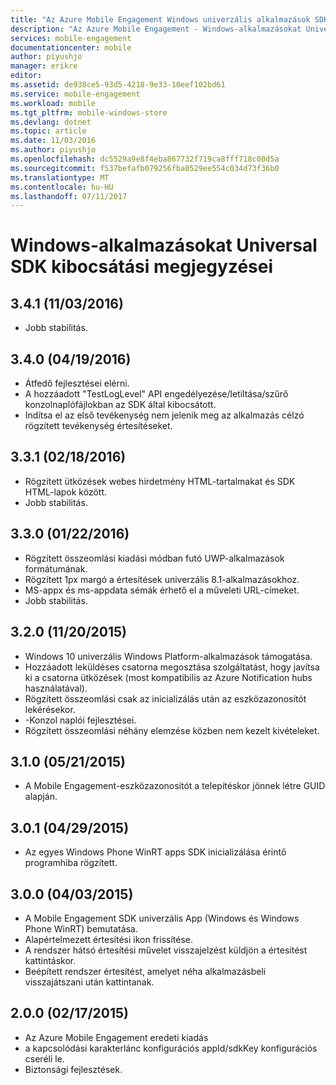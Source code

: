 ```yaml
---
title: "Az Azure Mobile Engagement Windows univerzális alkalmazások SDK kibocsátási megjegyzések |} Microsoft Docs"
description: "Az Azure Mobile Engagement - Windows-alkalmazásokat Universal SDK kibocsátási megjegyzései"
services: mobile-engagement
documentationcenter: mobile
author: piyushjo
manager: erikre
editor: 
ms.assetid: de938ce5-93d5-4218-9e33-10eef102bd61
ms.service: mobile-engagement
ms.workload: mobile
ms.tgt_pltfrm: mobile-windows-store
ms.devlang: dotnet
ms.topic: article
ms.date: 11/03/2016
ms.author: piyushjo
ms.openlocfilehash: dc5529a9e8f4eba867732f719ca8fff718c00d5a
ms.sourcegitcommit: f537befafb079256fba0529ee554c034d73f36b0
ms.translationtype: MT
ms.contentlocale: hu-HU
ms.lasthandoff: 07/11/2017
---
```

# <a name="windows-universal-apps-sdk-release-notes"></a>Windows-alkalmazásokat Universal SDK kibocsátási megjegyzései
## <a name="341-11032016"></a>3.4.1 (11/03/2016)

* Jobb stabilitás.

## <a name="340-04192016"></a>3.4.0 (04/19/2016)
* Átfedő fejlesztései elérni.
* A hozzáadott "TestLogLevel" API engedélyezése/letiltása/szűrő konzolnaplófájlokban az SDK által kibocsátott.
* Indítsa el az első tevékenység nem jelenik meg az alkalmazás célzó rögzített tevékenység értesítéseket.

## <a name="331-02182016"></a>3.3.1 (02/18/2016)
* Rögzített ütközések webes hirdetmény HTML-tartalmakat és SDK HTML-lapok között.
* Jobb stabilitás.

## <a name="330-01222016"></a>3.3.0 (01/22/2016)
* Rögzített összeomlási kiadási módban futó UWP-alkalmazások formátumának.
* Rögzített 1px margó a értesítések univerzális 8.1-alkalmazásokhoz.
* MS-appx és ms-appdata sémák érhető el a műveleti URL-címeket.
* Jobb stabilitás.

## <a name="320-11202015"></a>3.2.0 (11/20/2015)
* Windows 10 univerzális Windows Platform-alkalmazások támogatása.
* Hozzáadott leküldéses csatorna megosztása szolgáltatást, hogy javítsa ki a csatorna ütközések (most kompatibilis az Azure Notification hubs használatával).
* Rögzített összeomlási csak az inicializálás után az eszközazonosítót lekérésekor.
* -Konzol naplói fejlesztései.
* Rögzített összeomlási néhány elemzése közben nem kezelt kivételeket.

## <a name="310-05212015"></a>3.1.0 (05/21/2015)
* A Mobile Engagement-eszközazonosítót a telepítéskor jönnek létre GUID alapján.

## <a name="301-04292015"></a>3.0.1 (04/29/2015)
* Az egyes Windows Phone WinRT apps SDK inicializálása érintő programhiba rögzített.

## <a name="300-04032015"></a>3.0.0 (04/03/2015)
* A Mobile Engagement SDK univerzális App (Windows és Windows Phone WinRT) bemutatása.
* Alapértelmezett értesítési ikon frissítése.
* A rendszer hátsó értesítési művelet visszajelzést küldjön a értesítést kattintáskor.
* Beépített rendszer értesítést, amelyet néha alkalmazásbeli visszajátszani után kattintanak.

## <a name="200-02172015"></a>2.0.0 (02/17/2015)
* Az Azure Mobile Engagement eredeti kiadás
* a kapcsolódási karakterlánc konfigurációs appId/sdkKey konfigurációs cseréli le.
* Biztonsági fejlesztések.

